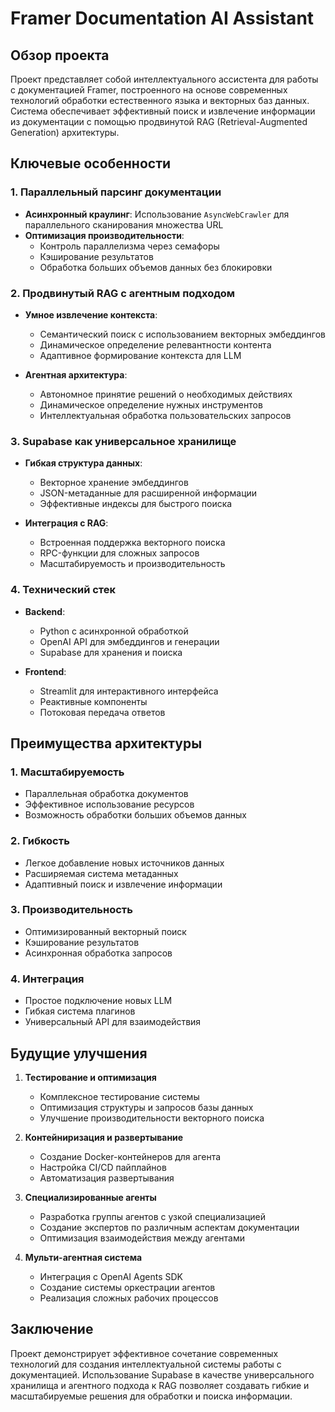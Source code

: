 # Framer Documentation AI Assistant

## Обзор проекта
Проект представляет собой интеллектуального ассистента для работы с документацией Framer, построенного на основе современных технологий обработки естественного языка и векторных баз данных. Система обеспечивает эффективный поиск и извлечение информации из документации с помощью продвинутой RAG (Retrieval-Augmented Generation) архитектуры.

## Ключевые особенности

### 1. Параллельный парсинг документации
- **Асинхронный краулинг**: Использование `AsyncWebCrawler` для параллельного сканирования множества URL
- **Оптимизация производительности**: 
  - Контроль параллелизма через семафоры
  - Кэширование результатов
  - Обработка больших объемов данных без блокировки

### 2. Продвинутый RAG с агентным подходом
- **Умное извлечение контекста**:
  - Семантический поиск с использованием векторных эмбеддингов
  - Динамическое определение релевантности контента
  - Адаптивное формирование контекста для LLM

- **Агентная архитектура**:
  - Автономное принятие решений о необходимых действиях
  - Динамическое определение нужных инструментов
  - Интеллектуальная обработка пользовательских запросов

### 3. Supabase как универсальное хранилище
- **Гибкая структура данных**:
  - Векторное хранение эмбеддингов
  - JSON-метаданные для расширенной информации
  - Эффективные индексы для быстрого поиска

- **Интеграция с RAG**:
  - Встроенная поддержка векторного поиска
  - RPC-функции для сложных запросов
  - Масштабируемость и производительность

### 4. Технический стек
- **Backend**:
  - Python с асинхронной обработкой
  - OpenAI API для эмбеддингов и генерации
  - Supabase для хранения и поиска

- **Frontend**:
  - Streamlit для интерактивного интерфейса
  - Реактивные компоненты
  - Потоковая передача ответов

## Преимущества архитектуры

### 1. Масштабируемость
- Параллельная обработка документов
- Эффективное использование ресурсов
- Возможность обработки больших объемов данных

### 2. Гибкость
- Легкое добавление новых источников данных
- Расширяемая система метаданных
- Адаптивный поиск и извлечение информации

### 3. Производительность
- Оптимизированный векторный поиск
- Кэширование результатов
- Асинхронная обработка запросов

### 4. Интеграция
- Простое подключение новых LLM
- Гибкая система плагинов
- Универсальный API для взаимодействия

## Будущие улучшения
1. **Тестирование и оптимизация**
   - Комплексное тестирование системы
   - Оптимизация структуры и запросов базы данных
   - Улучшение производительности векторного поиска

2. **Контейниризация и развертывание**
   - Создание Docker-контейнеров для агента
   - Настройка CI/CD пайплайнов
   - Автоматизация развертывания

3. **Специализированные агенты**
   - Разработка группы агентов с узкой специализацией
   - Создание экспертов по различным аспектам документации
   - Оптимизация взаимодействия между агентами

4. **Мульти-агентная система**
   - Интеграция с OpenAI Agents SDK
   - Создание системы оркестрации агентов
   - Реализация сложных рабочих процессов

## Заключение
Проект демонстрирует эффективное сочетание современных технологий для создания интеллектуальной системы работы с документацией. Использование Supabase в качестве универсального хранилища и агентного подхода к RAG позволяет создавать гибкие и масштабируемые решения для обработки и поиска информации. 